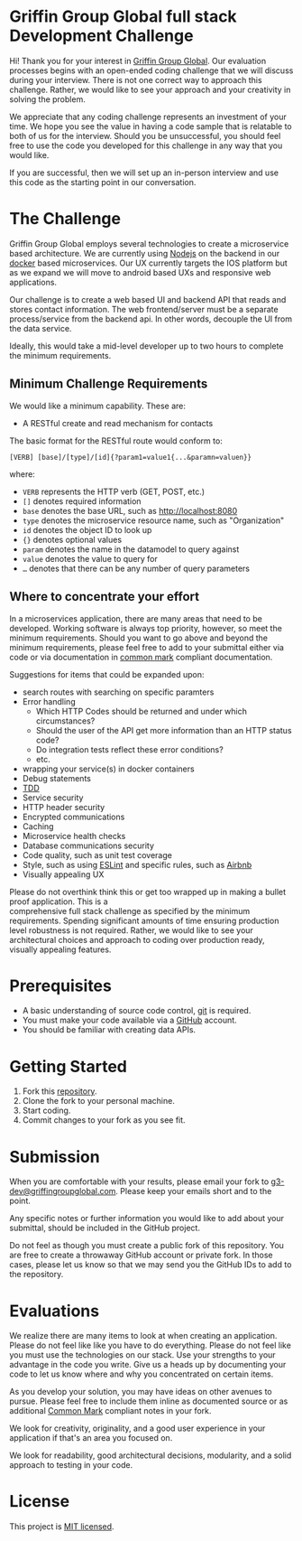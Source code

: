 # Griffin Group Global full stack Development Challenge

Hi! Thank you for your interest in [Griffin Group Global][g3website]. Our evaluation processes begins with an open-ended coding challenge that we will discuss during your interview. There is not one correct way to approach this challenge. Rather, we would like to see your approach and your creativity in solving the problem.

We appreciate that any coding challenge represents an investment of your time. We hope you see the value in having a code sample that is relatable to both of us for the interview. Should you be unsuccessful, you should feel free to use the code you developed for this challenge in any way that you would like.

If you are successful, then we will set up an in-person interview and use this code as the starting point in our conversation.

# The Challenge
Griffin Group Global employs several technologies to create a microservice based architecture. We are currently using
[Nodejs][nodejs] on the backend in our [docker][docker] based microservices. Our UX currently targets the IOS platform
but as we expand we will move to android based UXs and responsive web applications. 

Our challenge is to create a web based UI and backend API that reads and stores contact information. The web frontend/server must be a separate process/service from the backend api. In other words, decouple the UI from the data service.

Ideally, this would take a mid-level developer up to two hours to complete the minimum requirements.

## Minimum Challenge Requirements
We would like a minimum  capability. These are:
- A RESTful create and read mechanism for contacts

The basic format for the RESTful route would conform to:

`[VERB] [base]/[type]/[id]{?param1=value1{...&paramn=valuen}}`

where:
- `VERB` represents the HTTP verb (GET, POST, etc.)
- `[]` denotes required information
- `base` denotes the base URL, such as [http://localhost:8080](http://localhost:8080)
- `type` denotes the microservice resource name, such as "Organization"
- `id` denotes the object ID to look up
- `{}` denotes optional values
- `param` denotes the name in the datamodel to query against
- `value` denotes the value to query for
- `…` denotes that there can be any number of query parameters


## Where to concentrate your effort
In a microservices application, there are many areas that need to be developed. Working software is always top priority, however, so meet the minimum requirements. Should you want to go above and beyond the minimum requirements, please feel free to add to your submittal either via code or via documentation in [common mark][commonmark] compliant documentation.

Suggestions for items that could be expanded upon:
- search routes with searching on specific paramters
- Error handling
  - Which HTTP Codes should be returned and under which circumstances?
  - Should the user of the API get more information than an HTTP status code?
  - Do integration tests reflect these error conditions?
  - etc.
- wrapping your service(s) in docker containers
- Debug statements
- [TDD]
- Service security
- HTTP header security
- Encrypted communications
- Caching
- Microservice health checks
- Database communications security
- Code quality, such as unit test coverage
- Style, such as using [ESLint][eslint] and specific rules, such as [Airbnb][airbnb-eslint]
- Visually appealing UX

Please do not overthink think this or get too wrapped up in making a bullet proof application. This is a  
comprehensive full stack challenge as specified by the minimum requirements. Spending significant amounts of time ensuring production
level robustness is not required. Rather, we would like to see your architectural choices and approach to coding over 
production ready, visually appealing features.

# Prerequisites
- A basic understanding of source code control, [git][git-scm] is required.
- You must make your code available via a [GitHub][github] account.
- You should be familiar with creating data APIs.

# Getting Started
1. Fork this [repository][repository].
1. Clone the fork to your personal machine.
1. Start coding.
1. Commit changes to your fork as you see fit.

# Submission

When you are comfortable with your results, please email your fork to
[g3-dev@griffingroupglobal.com](mailto:g3-dev@griffingroupglobal.com). Please keep your emails short and to the point.

Any specific notes or further information you would like to add about your submittal, should be included in the GitHub project.

Do not feel as though you must create a public fork of this repository. You are free to create a throwaway GitHub account or private fork. In those cases, please let us know so that we may send you the GitHub IDs to add to the repository.

# Evaluations

We realize there are many items to look at when creating an application. Please do not feel like like you have to do everything. Please do not feel like you must use the technologies on our stack. Use your strengths to your advantage in the code you write. Give us a heads up by documenting your code to let us know where and why you concentrated on certain
items.

As you develop your solution, you may have ideas on other avenues to pursue. Please feel free to include them inline as documented source or as additional [Common Mark][commonmark] compliant notes in your fork.

We look for creativity, originality, and a good user experience in your application if that's an area you focused on.

We look for readability, good architectural decisions, modularity, and a solid approach to testing in your code.

# License
This project is [MIT licensed][mitlicense].

[g3website]:https://www.griffingroupglobal.com
[git-scm]:https://git-scm.com/
[github]:https://github.com/
[nodejs]:https://nodejs.org/en/
[TDD]:https://en.wikipedia.org/wiki/Test-driven_development
[ES6]:http://www.ecma-international.org/ecma-262/6.0/
[eslint]:https://eslint.org/
[airbnb-eslint]:https://www.npmjs.com/package/eslint-config-airbnb
[mocha]:https://mochajs.org/
[repository]:https://github.com/GriffinGroupGlobal/fullstack-challenge
[mitlicense]:https://en.wikipedia.org/wiki/MIT_License
[commonmark]:https://spec.commonmark.org/]
[docker]:https://www.docker.com/